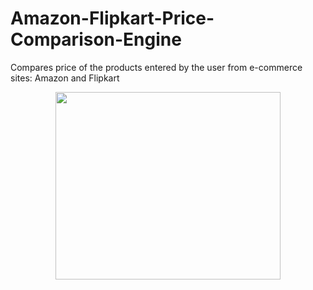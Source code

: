 # Amazon-Flipkart-Price-Comparison-Engine
Compares price of the products entered by the user from e-commerce sites: Amazon and Flipkart

<p align="center">
  <img width="360" height="300" src="https://lh3.googleusercontent.com/proxy/D3ssGIh6pM_0YmIUYc7V8k9s1X5RiGZhPUmjIYaODwNnZg-tdcJQwDt28L2jldfD836BOOxqPmLWq1RLrVNi9V7uaYp9hRu3DCyrAE5QZqDk686DPu43m_SzAvbRArxTlvM8m_t9NzA">
</p>
<br />
